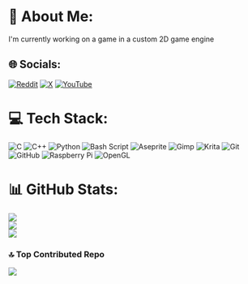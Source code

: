 # 💫 About Me:
I'm currently working on a game in a custom 2D game engine


## 🌐 Socials:
[![Reddit](https://img.shields.io/badge/Reddit-%23FF4500.svg?logo=Reddit&logoColor=white)](https://reddit.com/user/vulnoryx) [![X](https://img.shields.io/badge/X-black.svg?logo=X&logoColor=white)](https://x.com/vulnoryx) [![YouTube](https://img.shields.io/badge/YouTube-%23FF0000.svg?logo=YouTube&logoColor=white)](https://youtube.com/@vulnoryx) 

# 💻 Tech Stack:
![C](https://img.shields.io/badge/c-%2300599C.svg?style=for-the-badge&logo=c&logoColor=white) ![C++](https://img.shields.io/badge/c++-%2300599C.svg?style=for-the-badge&logo=c%2B%2B&logoColor=white) ![Python](https://img.shields.io/badge/python-3670A0?style=for-the-badge&logo=python&logoColor=ffdd54) ![Bash Script](https://img.shields.io/badge/bash_script-%23121011.svg?style=for-the-badge&logo=gnu-bash&logoColor=white) ![Aseprite](https://img.shields.io/badge/Aseprite-FFFFFF?style=for-the-badge&logo=Aseprite&logoColor=#7D929E) ![Gimp](https://img.shields.io/badge/Gimp-657D8B?style=for-the-badge&logo=gimp&logoColor=FFFFFF) ![Krita](https://img.shields.io/badge/Krita-203759?style=for-the-badge&logo=krita&logoColor=EEF37B) ![Git](https://img.shields.io/badge/git-%23F05033.svg?style=for-the-badge&logo=git&logoColor=white) ![GitHub](https://img.shields.io/badge/github-%23121011.svg?style=for-the-badge&logo=github&logoColor=white) ![Raspberry Pi](https://img.shields.io/badge/-Raspberry_Pi-C51A4A?style=for-the-badge&logo=Raspberry-Pi) ![OpenGL](https://img.shields.io/badge/OpenGL-white?logo=OpenGL&style=for-the-badge)
# 📊 GitHub Stats:
![](https://github-readme-stats.vercel.app/api?username=vulnoryx&theme=onedark&hide_border=false&include_all_commits=true&count_private=true)<br/>
![](https://nirzak-streak-stats.vercel.app/?user=vulnoryx&theme=onedark&hide_border=false)<br/>
![](https://github-readme-stats.vercel.app/api/top-langs/?username=vulnoryx&theme=onedark&hide_border=false&include_all_commits=true&count_private=true&layout=compact)

### 🔝 Top Contributed Repo
![](https://github-contributor-stats.vercel.app/api?username=vulnoryx&limit=5&theme=onedark&combine_all_yearly_contributions=true)

<!-- Proudly created with GPRM ( https://gprm.itsvg.in ) -->
